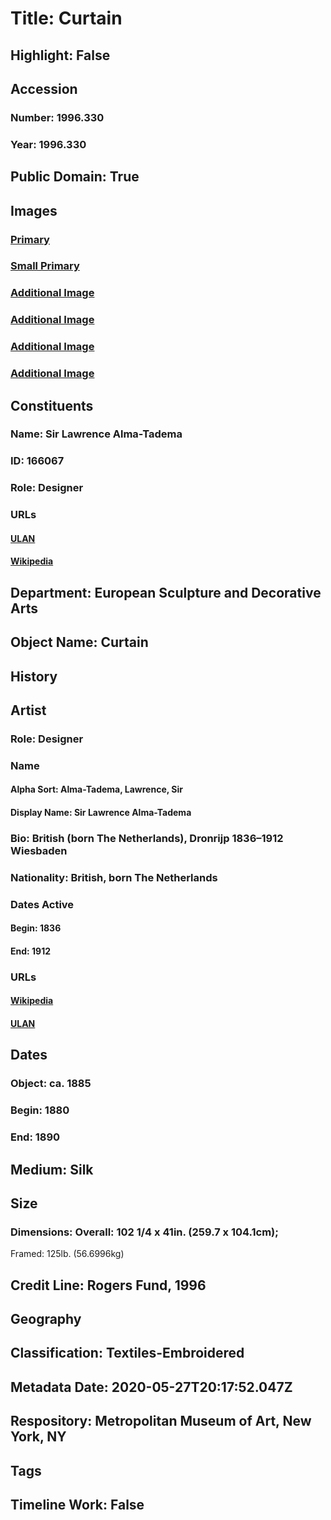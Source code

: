 # Title: Curtain
## Highlight: False
## Accession
### Number: 1996.330
### Year: 1996.330
## Public Domain: True
## Images
### [Primary](https://images.metmuseum.org/CRDImages/es/original/DP158152.jpg)
### [Small Primary](https://images.metmuseum.org/CRDImages/es/web-large/DP158152.jpg)
### [Additional Image](https://images.metmuseum.org/CRDImages/es/original/263431.jpg)
### [Additional Image](https://images.metmuseum.org/CRDImages/es/original/263430.jpg)
### [Additional Image](https://images.metmuseum.org/CRDImages/es/original/263430_1996.330.jpg)
### [Additional Image](https://images.metmuseum.org/CRDImages/es/original/263431_1996.330.jpg)
## Constituents
### Name: Sir Lawrence Alma-Tadema
### ID: 166067
### Role: Designer
### URLs
#### [ULAN](http://vocab.getty.edu/page/ulan/500008100)
#### [Wikipedia](https://www.wikidata.org/wiki/Q240526)
## Department: European Sculpture and Decorative Arts
## Object Name: Curtain
## History
## Artist
### Role: Designer
### Name
#### Alpha Sort: Alma-Tadema, Lawrence, Sir
#### Display Name: Sir Lawrence Alma-Tadema
### Bio: British (born The Netherlands), Dronrijp 1836–1912 Wiesbaden
### Nationality: British, born The Netherlands
### Dates Active
#### Begin: 1836
#### End: 1912
### URLs
#### [Wikipedia](https://www.wikidata.org/wiki/Q240526)
#### [ULAN](http://vocab.getty.edu/page/ulan/500008100)
## Dates
### Object: ca. 1885
### Begin: 1880
### End: 1890
## Medium: Silk
## Size
### Dimensions: Overall: 102 1/4 x 41in. (259.7 x 104.1cm);
Framed: 125lb. (56.6996kg)
## Credit Line: Rogers Fund, 1996
## Geography
## Classification: Textiles-Embroidered
## Metadata Date: 2020-05-27T20:17:52.047Z
## Respository: Metropolitan Museum of Art, New York, NY
## Tags
## Timeline Work: False